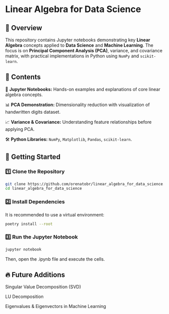 # Linear Algebra for Data Science

## 📌 Overview

This repository contains Jupyter notebooks demonstrating key **Linear Algebra** concepts applied to **Data Science** and **Machine Learning**. The focus is on **Principal Component Analysis (PCA)**, variance, and covariance matrix, with practical implementations in Python using ```NumPy``` and ```scikit-learn```.

## 📂 Contents

📘 **Jupyter Notebooks:** Hands-on examples and explanations of core linear algebra concepts.

📊 **PCA Demonstration:** Dimensionality reduction with visualization of handwritten digits dataset.

📈 **Variance & Covariance:** Understanding feature relationships before applying PCA.

🛠️ **Python Libraries:** ```NumPy```, ```Matplotlib```, ```Pandas```, ```scikit-learn```.

## 🚀 Getting Started

### 1️⃣ Clone the Repository

```bash
git clone https://github.com/orenatobr/linear_algebra_for_data_science.git
cd linear_algebra_for_data_science
```

### 2️⃣ Install Dependencies

It is recommended to use a virtual environment:

```bash
poetry install --root
```

### 3️⃣ Run the Jupyter Notebook

```bash
jupyter notebook
```

Then, open the .ipynb file and execute the cells.

## 🔥 Future Additions

Singular Value Decomposition (SVD)

LU Decomposition

Eigenvalues & Eigenvectors in Machine Learning

